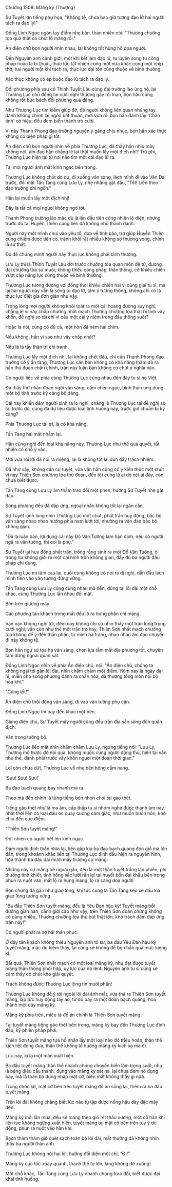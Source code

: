 




Chương 1508: Mãng kỳ (Thượng)


Sư Tuyết lớn tiếng phụ họa, "Không tệ, chưa bao giờ tương đạo lữ hai người tách ra đạo lý!"

Đồng Linh Ngọc ngón tay điểm nhẹ bàn, thản nhiên nói: "Thương chưởng tọa quả thật có chút lỗ mãng rồi."

Ân điện chủ bọn người nhìn nhau, lại không tốt hùng hổ dọa người.

Đến Nguyên anh cảnh giới, một khi kết làm đạo lữ, tu luyện song tu công pháp hoặc là bí thuật, thực lực tất nhiên cùng một nửa khác cùng một nhịp thở, hai người một khi tách ra, thực lực đại tổn cũng thuộc về bình thường.

Xác thực không có ép buộc đạo lữ tách ra đạo lý.

Đối phương phía sau có Thính Tuyết Lâu cùng đại trưởng lão ủng hộ, lại Thương Lục chủ động tại cưới nghi thượng gây rối loạn, bọn hắn cũng không tốt bức bách đối phương quá đáng.

Như Thương Lục tìm kiếm giúp đỡ, để người không liên quan nhúng tay, danh không chính lại ngôn bất thuận, mới vừa rồi bọn hắn đánh lấy 'Chân tình' cờ hiệu, đều đem biến thành trò cười.

Vị này Thanh Phong đạo trưởng nguyện ý gắng chịu nhục, bọn hắn xác thực không có biện pháp gì tốt.

Ân điện chủ bọn người nhìn về phía Thương Lục, đã thấy hắn nhíu mày không nói, ám đạo hắn chẳng lẽ lại thật muốn lấy một địch nhị? Trừ phi, Thương Lục hiện tại từ nơi nào tìm một cái đạo lữ ra.

Tại mọi người ánh mắt kinh ngạc bên trong.

Thương Lục không chút do dự, đi xuống vân sàng, lách mình đi vào Vân Đài trước, đối mặt Tần Tang cùng Lưu Ly, nhẹ nhàng gật đầu, "Tốt! Liền theo đạo trưởng chi ngôn."

Hắn lại muốn lấy một địch nhị!

Đây là tất cả mọi người không ngờ tới.

Thanh Phong trưởng lão mặc dù là lần đầu tiên công nhiên lộ diện, nhưng trước đó tại Huyền Thiên cung liền đã không nhỏ thanh danh.

Người này một mình chui vào yêu tổ, đưa về tình báo, trợ giúp Huyền Thiên cung chiếm được tiên cơ, tránh khỏi rất nhiều không sợ thương vong, chính là sự thật.

Đủ để chứng minh người này thực lực không phải bình thường.

Lưu Ly thì là Thính Tuyết Lâu đời trước chưởng tòa quan môn đệ tử, đương đại chưởng tòa sư muội, không thiếu công pháp, thần thông, có khiêu chiến vượt cấp năng lực cũng thuộc về bình thường.

Thương Lục tương đương với đồng thời khiêu chiến hai vị cùng giai tu sĩ, mà lại hai người này vẫn là song tu đạo lữ, tâm ý tương thông, không chỉ có là thực lực điệt gia đơn giản như vậy.

Trong lòng mọi người không khỏi toát ra một cái hoang đường suy nghĩ, chẳng lẽ vị này chấp chưởng nhất mạch Thương chưởng tọa thật bị tình vây khốn, đề nghị so tài chỉ vì cầu một cái ý niệm trong đầu thông suốt?

Hoặc là nói, cùng có đủ cả, một hòn đá ném hai chim.

Nếu không, hắn vì sao như vậy chấp nhất?

Nếu là là tẩy thân trì chi tranh.

Thương Lục lấy một địch nhị, lại không chết đấu, chỉ cần Thanh Phong đạo trưởng cố ý ẩn tàng, Thương Lục căn bản không có khả năng thăm dò ra hắn thủ đoạn chân chính, trận này luận bàn không có chút ý nghĩa nào.

Có người liếc về phía cùng Thương Lục cùng nhau đến đây tu sĩ họ Việt.

Đã thấy thử nhân đoan ngồi vân sàng, cầm chén ngọc, bình thản ung dung, một bộ tính trước kỹ càng bộ dáng.

Cái này khiến đám người sinh ra lo nghĩ, chẳng lẽ Thương Lục tại đề nghị so tài trước đó, cũng đã dự liệu được loại tình huống này, trước giờ chuẩn bị kỹ càng?

Phía Thương Lục tài trí, là có khả năng.

Tần Tang hai mắt nhắm lại.

Hắn cũng nghĩ đến loại khả năng này, Thương Lục như thế quả quyết, tất nhiên có chỗ ỷ vào.

Mới vừa rồi lời đã nói ra miệng, lại là không tốt lại đùn đẩy trách nhiệm.

Đã như vậy, không cần cự tuyệt, vừa vặn hắn cũng cố ý kiến thức một chút vị này Thiên Sơn chưởng tòa thủ đoạn, đến tột cùng là ai dò xét ai đáy, còn chưa biết được.

Tần Tang cùng Lưu Ly âm thầm trao đổi một phen, hướng Sư Tuyết nhẹ gật đầu.

Song phương đều đã đáp ứng, ngoại nhân không tốt lại ngăn cản.

Sư Tuyết lạnh lùng nhìn Thương Lục một chút, phất trần huy động, bắc bộ vân sàng nhao nhao hướng phía nam lướt tới, nhường ra vân đàn bắc bộ không gian.

"Đã là luận bàn, lợi dụng cái này Đổ Vân Tường làm hạn định, nếu có người ngã ra vân tường, thì coi là phụ."

Sư Tuyết lại huy động phất trần, trống rỗng sinh ra một Đổ Vân Tường, ở trong hư không giới ra một cái hình tròn không gian, đầy đủ ba người đấu pháp chi dụng.

Thương Lục mi tâm cau lại, cuối cùng không có nói ra dị nghị, dẫn đầu lách mình tiến vào vân tường đứng vững.

Tần Tang cùng Lưu Ly cũng cùng nhau mà đến, đứng tại lôi đài một chỗ khác, cùng Thương Lục lẫn nhau đối mặt.

Bên trên giường mây.

Các phương tân khách trong mắt đều lộ ra hưng phấn chi mang.

Vạn vạn không nghĩ tới, đêm nay không chỉ có nhìn thấy một trận long trọng cưới nghi, vẫn còn như thế một trận trò hay, Thiên Sơn nhất mạch chưởng tòa không để ý đến thân phận, tự mình hạ tràng, nhao nhao ám đạo chuyến đi này không tệ.

Bọn hắn ngự sử tọa hạ vân sàng, chọn lựa tầm mắt địa phương tốt, chuyên tâm đứng ngoài quan sát.

Đồng Linh Ngọc nhìn về phía Ân điện chủ, nói: "Ân điện chủ, chúng ta không ngại tới gần lôi đài, nhìn chằm chằm một điểm. Hôm nay là ngày đại hỉ, miễn cho song phương đánh ra chân hỏa, đả thương tông môn nội bộ hòa khí."

"Cũng tốt!"

Ân điện chủ thôi động vân sàng, đi vào vân tường phụ cận.

Đồng Linh Ngọc thì bay đến khác một bên.

Giang điện chủ, Sư Tuyết mấy người cũng đều trận địa sẵn sàng đón quân địch.

Vân trong tường bộ.

Thương Lục liếc mắt nhìn chằm chằm Lưu Ly, ngưng tiếng nói: "Lưu Ly, Thương mỗ trước đó nói qua, không muốn cùng ngươi động thủ, hiện tại vẫn như thế, đành phải trước vây khốn ngươi một đoạn thời gian."

Lời còn chưa dứt, Thương Lục vỗ nhẹ bên hông cẩm nang.

'Sưu! Sưu! Sưu!'

Ba đạo bạch quang bay nhanh mà ra.

Theo mà đến chính là từng tiếng bén nhọn chói tai gào thét.

Tiếng gào thét như là ma âm, cấp thấp tu sĩ nhóm nghe được thanh âm này, nhất thời liền có loại đầu óc quay cuồng cảm giác, như muốn buồn nôn, khó chịu đến cực điểm.

"Thiên Sơn tuyết mãng!"

Đột nhiên có người hét lên kinh ngạc.

Đám người định thần nhìn lại, liền gặp kia ba đạo bạch quang đón gió mà lớn dần, trong khoảnh khắc liền tại Thương Lục đỉnh đầu hiện ra nguyên hình, hóa thành ba đầu dài mười mấy trượng cự mãng.

Những này cự mãng bề ngoài gần, đều là một thân tuyết trắng lân phiến, phi thường tinh khiết, tinh hồng sắc lưỡi rắn lại tại huyết bồn đại khẩu bên trong phun ra nuốt vào, mắt lộ ra hung mang, lộ ra càng doạ người.

Bọn chúng đã gần như giao long, khí tức cùng là Tần Tang kéo xe đầu kia giao long tương xứng.

"Ba đầu Thiên Sơn tuyết mãng, đều là Yêu Đan hậu kỳ! Tuyết mãng bồi dưỡng gian nan, cảnh giới cao như vậy, trên Thiên Sơn đoán chừng không có càng nhiều, Thương chưởng tọa thủ bút thật lớn, khó trách dám đáp ứng trận này!"

Có người phát ra sợ hãi thán phục.

Ở đây tân khách không thiếu Nguyên anh tổ sư, ba đầu Yêu Đan hậu kỳ tuyết mãng, mặc dù hiếm thấy, lại cũng sẽ không để bọn hắn quá mức kiêng kị.

Bất quá, Thiên Sơn nhất mạch có một loại mãng kỳ, như đạt được tuyết mãng thần thông phối hợp, uy lực của nó lệnh Nguyên anh tu sĩ cũng sẽ cảm thấy có chút khó giải quyết.

Trách không được Thương Lục lòng tin mười phần!

Thương Lục không để ý tới ngoài lôi đài ánh mắt, vừa thả ra Thiên Sơn tuyết mãng, lập tức huy động tay áo, từ đó bay ra một đoàn bạch quang, hóa thành một cây mãng kỳ.

Mãng kỳ phía trên, miêu tả đồ án chính là Thiên Sơn tuyết mãng.

Tại tuyết mãng tiếng gào thét bên trong, mãng kỳ bay đến Thương Lục đỉnh đầu, kỳ phiên phấp phới.

Thiên Sơn tuyết mãng tựa hồ nhận lấy một loại nào đó triệu hoán, thân thể kịch liệt đong đưa, thân thể khổng lồ hướng mãng kỳ kích xạ mà đi.

Lúc này, kì lạ một màn xuất hiện.

Ba đầu tuyết mãng thân thể nhanh chóng chuyển biến làm trong suốt, như là băng điêu cấu thành, đụng vào mãng kỳ sát na, lại chưa đem nó đụng bay, mà là toàn bộ dung nhập mặt cờ, biến mất không thấy gì nữa.

Trong chốc lát, mặt cờ bên trên tuyết mãng đồ án sống lại, thêm ra ba đầu tuyết mãng.

Trên lôi đài không chẳng biết lúc nào tụ tập được nồng hậu dày đặc mây đen.

Mãng kỳ mỗi lần múa, đều sẽ mang theo gió rét thấu xương, một cỗ hàn khí liên tục không ngừng xuất hiện, tuyết mãng tại mặt cờ bên trên tùy ý du động, phun ra nuốt vào hàn khí.

Bạch thảm thảm gió quét sạch toàn bộ lôi đài, mắt thường đã không nhìn thấy ba người thân ảnh.

Thương Lục không nói hai lời, hướng đối diện một chỉ, "Đi!"

Mãng kỳ cực tốc xoay quanh, thanh thế to lớn, lăng không đè xuống!

Một chỗ khác, Tần Tang cùng Lưu Ly nhanh chóng trao đổi, biết được đại khái tình huống.




